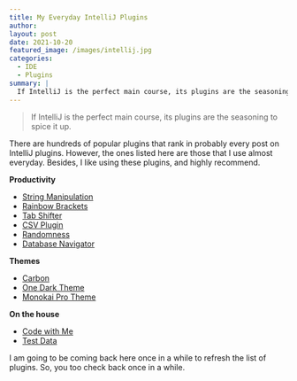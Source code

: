 ```yaml
---
title: My Everyday IntelliJ Plugins
author:
layout: post
date: 2021-10-20
featured_image: /images/intellij.jpg
categories:
  - IDE
  - Plugins
summary: |
  If IntelliJ is the perfect main course, its plugins are the seasoning to spice it up. There are hundreds of popular plugins that rank in probably every post on IntelliJ plugins. However, the ones listed here are those that I use almost everyday. Besides, I like using these plugins, and highly recommend.
---
```


> If IntelliJ is the perfect main course, its plugins are the seasoning to spice it up.

There are hundreds of popular plugins that rank in probably every post on IntelliJ plugins. However, the ones listed here are those that I use almost everyday. Besides, I like using these plugins, and highly recommend.

**Productivity**

- [String Manipulation](https://plugins.jetbrains.com/plugin/2162-string-manipulation)
- [Rainbow Brackets](https://plugins.jetbrains.com/plugin/10080-rainbow-brackets)
- [Tab Shifter](https://plugins.jetbrains.com/plugin/7475-tab-shifter)
- [CSV Plugin](https://plugins.jetbrains.com/plugin/10037-csv/)
- [Randomness](https://plugins.jetbrains.com/plugin/9836-randomness)
- [Database Navigator](https://plugins.jetbrains.com/plugin/1800-database-navigator/)

**Themes**

- [Carbon](https://plugins.jetbrains.com/plugin/12280-carbon)
- [One Dark Theme](https://plugins.jetbrains.com/plugin/11938-one-dark-theme)
- [Monokai Pro Theme](https://plugins.jetbrains.com/plugin/13643-monokai-pro-theme)

**On the house**

- [Code with Me](https://plugins.jetbrains.com/plugin/14896-code-with-me)
- [Test Data](https://plugins.jetbrains.com/plugin/16873-test-data)

I am going to be coming back here once in a while to refresh the list of plugins. So, you too check back once in a while.
